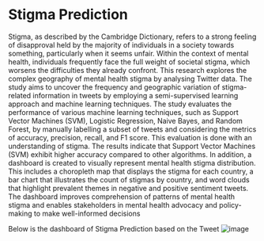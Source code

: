 # Stigma Prediction

 Stigma, as described by the Cambridge Dictionary, refers to a strong feeling of
 disapproval held by the majority of individuals in a society towards something,
 particularly when it seems unfair. Within the context of mental health, individuals
 frequently face the full weight of societal stigma, which worsens the difficulties they
 already confront. This research explores the complex geography of mental health
 stigma by analysing Twitter data. The study aims to uncover the frequency and
 geographic variation of stigma-related information in tweets by employing a
 semi-supervised learning approach and machine learning techniques. The study
 evaluates the performance of various machine learning techniques, such as Support
 Vector Machines (SVM), Logistic Regression, Naive Bayes, and Random Forest, by
 manually labelling a subset of tweets and considering the metrics of accuracy,
 precision, recall, and F1 score. This evaluation is done with an understanding of
 stigma. The results indicate that Support Vector Machines (SVM) exhibit higher
 accuracy compared to other algorithms. In addition, a dashboard is created to visually
 represent mental health stigma distribution. This includes a choropleth map that
 displays the stigma for each country, a bar chart that illustrates the count of stigmas by
 country, and word clouds that highlight prevalent themes in negative and positive
 sentiment tweets. The dashboard improves comprehension of patterns of mental
 health stigma and enables stakeholders in mental health advocacy and policy-making
 to make well-informed decisions


Below is the dashboard of Stigma Prediction based on the Tweet
![image](https://github.com/user-attachments/assets/a1d1f7e0-cb02-4316-a5d2-4ea011480f17)
